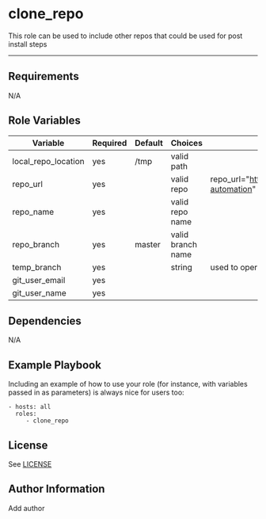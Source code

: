 clone_repo
============

This role can be used to include other repos that could be used for post install steps

------------

Requirements
------------

N/A

Role Variables
--------------

| Variable                | Required | Default | Choices                   | Comments                                 |
|-------------------------|----------|---------|---------------------------|------------------------------------------|
| local_repo_location     | yes      | /tmp    | valid path                |                                          |
| repo_url                | yes      |         | valid repo                | repo_url="https://github.com/IBM/community-automation"|
| repo_name               | yes      |         | valid repo name           |     |
| repo_branch             | yes      | master  | valid branch name         |     |
| temp_branch             | yes      |         | string                    | used to operate in a branch other then master |
| git_user_email          | yes      | | |  |
| git_user_name           | yes      | | |  |

Dependencies
------------

N/A

Example Playbook
----------------

Including an example of how to use your role (for instance, with variables passed in as parameters) is always nice for users too:

    - hosts: all
      roles:
         - clone_repo

License
-------

See [LICENSE](https://github.com/IBM/community-automation/blob/master/LICENSE)

Author Information
------------------

Add author
